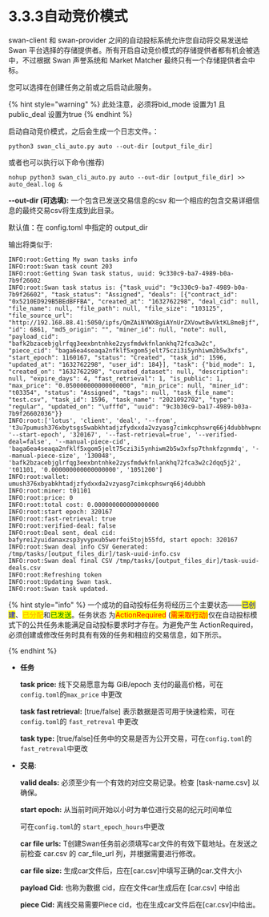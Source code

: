 # 3.3.3自动竞价模式

swan-client 和 swan-provider 之间的自动投标系统允许您自动将交易发送给 Swan 平台选择的存储提供者。所有开启自动竞价模式的存储提供者都有机会被选中，不过根据 Swan 声誉系统和 Market Matcher 最终只有一个存储提供者会中标。

您可以选择在创建任务之前或之后启动此服务。

{% hint style="warning" %}
此处注意，必须将bid\_mode 设置为1 且public\_deal 设置为true
{% endhint %}

启动自动竞价模式，之后会生成一个日志文件。：

```
python3 swan_cli_auto.py auto --out-dir [output_file_dir]
```

或者也可以执行以下命令(推荐)

```
nohup python3 swan_cli_auto.py auto --out-dir [output_file_dir] >> auto_deal.log &
```

**--out-dir (可选填):** 一个包含已发送交易信息的csv 和一个相应的包含交易详细信息的最终交易csv将生成到此目录。

默认值：在 config.toml 中指定的 output\_dir



输出将类似于:

```
INFO:root:Getting My swan tasks info
INFO:root:Swan task count 203
INFO:root:Getting Swan task status, uuid: 9c330c9-ba7-4989-b0a-7b9f26602
INFO:root:Swan task status is: {"task_uuid": "9c330c9-ba7-4989-b0a-7b9f26602", "task_status": "Assigned", "deals": [{"contract_id": "0x5210ED929B5BEdBFFBA", "created_at": "1632762298", "deal_cid": null, "file_name": null, "file_path": null, "file_size": "103125", "file_source_url": "http://192.168.88.41:5050/ipfs/QmZAiNYWX8giAYnUrZXVowtBwVktKL8meBjf", "id": 6861, "md5_origin": "", "miner_id": null, "note": null, "payload_cid": "bafk2bzacebjglrfqg3eexbntnhke2zysfmdwkfnlankhq72fca3w2c", "piece_cid": "baga6ea4seaqa2nfklf5xgom5jelt75czi3i5ynhiwm2b5w3xfs", "start_epoch": 1160167, "status": "Created", "task_id": 1596, "updated_at": "1632762298", "user_id": 184}], "task": {"bid_mode": 1, "created_on": "1632762298", "curated_dataset": null, "description": null, "expire_days": 4, "fast_retrieval": 1, "is_public": 1, "max_price": "0.050000000000000000", "min_price": null, "miner_id": "t03354", "status": "Assigned", "tags": null, "task_file_name": "test.csv", "task_id": 1596, "task_name": "2021092702", "type": "regular", "updated_on": "\ufffd", "uuid": "9c3b30c9-ba17-4989-b03a-7b9f26602036"}}
INFO:root:['lotus', 'client', 'deal', '--from', 't3u7pumush376xbytsgs5wabkhtadjzfydxxda2vzyasg7cimkcphswrq66j4dubbhwpnojqd3jie6ermpwvvq', '--start-epoch', '320167', '--fast-retrieval=true', '--verified-deal=false', '--manual-piece-cid', 'baga6ea4seaqa2nfklf5xgom5jelt75czi3i5ynhiwm2b5w3xfsp7thnkfzgnmdq', '--manual-piece-size', '130048', 'bafk2bzacebjglrfqg3eexbntnhke2zysfmdwkfnlankhq72fca3w2c2dqq5j2', 't01101, '0.000000000000000000', '1051200']
INFO:root:wallet: umush376xbyabkhtadjzfydxxda2vzyasg7cimkcphswrq66j4dubbh
INFO:root:miner: t01101
INFO:root:price: 0
INFO:root:total cost: 0.000000000000000000
INFO:root:start epoch: 320167
INFO:root:fast-retrieval: true
INFO:root:verified-deal: false
INFO:root:Deal sent, deal cid: bafyrei2yuidanaxzsp3yvypxub5worfei5tojb55fd, start epoch: 320167
INFO:root:Swan deal info CSV Generated: /tmp/tasks/[output_files_dir]/task-uuid-info.csv
INFO:root:Swan deal final CSV /tmp/tasks/[output_files_dir]/task-uuid-deals.csv
INFO:root:Refreshing token
INFO:root:Updating Swan task.
INFO:root:Swan task updated.
```

{% hint style="info" %}
一个成功的自动投标任务将经历三个主要状态——<mark style="color:blue;">已创建</mark>、<mark style="color:orange;">已分配</mark>和<mark style="color:green;">已发送</mark>。任务状态 为<mark style="color:red;">ActionRequired</mark> (<mark style="color:red;">需采取行动)</mark>仅在自动投标模式下的公共任务未能满足自动投标要求时才存在。为避免产生 ActionRequired，必须创建或修改任务时具有有效的任务和相应的交易信息，如下所示。


{% endhint %}

*   **任务**

    **task price:** 线下交易愿意为每 GiB/epoch 支付的最高价格，可在`config.toml`的`max_price` 中更改

    **task fast retrieval:** \[true/false] 表示数据是否可用于快速检索，可在`config.toml`的 `fast_retreval` 中更改

    **task type:** \[true/false]任务中的交易是否为公开交易，可在`config.toml`的 `fast_retreval`中更改
*   **交易**:

    **valid deals:** 必须至少有一个有效的对应交易记录。检查 \[task-name.csv] 以确保。

    **start epoch:** 从当前时间开始以小时为单位进行交易的纪元时间单位

    可在`config.toml`的 `start_epoch_hours`中更改

    **car file urls:** T创建Swan任务前必须填写car文件的有效下载地址。在发送之前检查 car.csv 的 car\_file\_url 列，并根据需要进行修改。

    **car file size:** 生成car文件后，应在\[car.csv]中填写正确的car.文件大小

    **payload Cid:** 也称为数据 cid，应在文件car生成后在 \[car.csv] 中给出

    **piece Cid:** 离线交易需要Piece cid，也在生成car文件后在\[car.csv]中给出。

